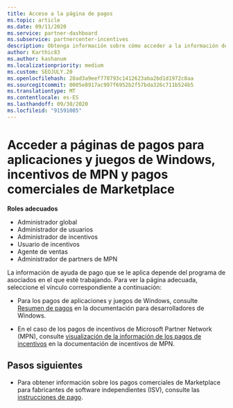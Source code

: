 ```yaml
---
title: Acceso a la página de pagos
ms.topic: article
ms.date: 09/11/2020
ms.service: partner-dashboard
ms.subservice: partnercenter-incentives
description: Obtenga información sobre cómo acceder a la información de pago de sus aplicaciones y juegos de Windows, incentivos de MPN y pagos comerciales de Marketplace para proveedores de software independientes.
author: Karthic83
ms.author: kashanum
ms.localizationpriority: medium
ms.custom: SEOJULY.20
ms.openlocfilehash: 28ad3a9eef770793c1412623aba2bd1d1972c8aa
ms.sourcegitcommit: 0005e8917ac997f6952b2f57bda326c711b524b5
ms.translationtype: MT
ms.contentlocale: es-ES
ms.lasthandoff: 09/30/2020
ms.locfileid: "91591085"
---
```

# <a name="access-payouts-pages-for-windows-apps-and-games-mpn-incentives-and-commercial-marketplace-payments"></a>Acceder a páginas de pagos para aplicaciones y juegos de Windows, incentivos de MPN y pagos comerciales de Marketplace

**Roles adecuados**

- Administrador global
- Administrador de usuarios
- Administrador de incentivos
- Usuario de incentivos
- Agente de ventas
- Administrador de partners de MPN

La información de ayuda de pago que se le aplica depende del programa de asociados en el que esté trabajando. Para ver la página adecuada, seleccione el vínculo correspondiente a continuación:

- Para los pagos de aplicaciones y juegos de Windows, consulte [Resumen de pagos](/windows/uwp/publish/payout-summary) en la documentación para desarrolladores de Windows.

- En el caso de los pagos de incentivos de Microsoft Partner Network (MPN), consulte [visualización de la información de los pagos de incentivos](understand-incentive-payouts.md) en la documentación de incentivos de MPN.

## <a name="next-steps"></a>Pasos siguientes

- Para obtener información sobre los pagos comerciales de Marketplace para fabricantes de software independientes (ISV), consulte las [instrucciones de pago](payout-statement.md).